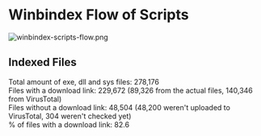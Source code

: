 # Winbindex Flow of Scripts

![winbindex-scripts-flow.png](winbindex-scripts-flow.png)

## Indexed Files

<!--FileStats-->
Total amount of exe, dll and sys files: 278,176  
Files with a download link: 229,672 (89,326 from the actual files, 140,346 from VirusTotal)  
Files without a download link: 48,504 (48,200 weren't uploaded to VirusTotal, 304 weren't checked yet)  
% of files with a download link: 82.6  
<!--/FileStats-->
